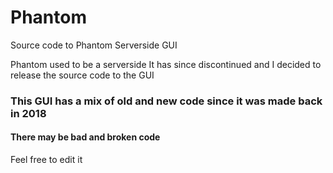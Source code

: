 # Phantom
Source code to Phantom Serverside GUI


Phantom used to be a serverside
It has since discontinued and I decided to release the source code to the GUI

### This GUI has a mix of old and new code since it was made back in 2018
#### There may be bad and broken code
Feel free to edit it
